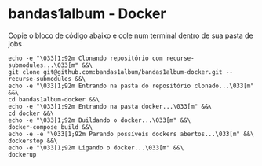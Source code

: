 # bandas1album - Docker

Copie o bloco de código abaixo e cole num terminal dentro de sua pasta de jobs

```shell
echo -e "\033[1;92m Clonando repositório com recurse-submodules...\033[m" &&\
git clone git@github.com:bandas1album/bandas1album-docker.git --recurse-submodules &&\
echo -e "\033[1;92m Entrando na pasta do repositório clonado...\033[m" &&\
cd bandas1album-docker &&\
echo -e "\033[1;92m Entrando na pasta docker...\033[m" &&\
cd docker &&\
echo -e "\033[1;92m Buildando o docker...\033[m" &&\
docker-compose build &&\
echo -e -e "\033[1;92m Parando possíveis dockers abertos...\033[m" &&\
dockerstop &&\
echo -e "\033[1;92m Ligando o docker...\033[m" &&\
dockerup
```
